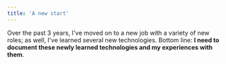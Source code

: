 ```yaml
---		
title: 'A new start'
---
```


Over the past 3 years, I've moved on to a new job with a variety of new roles; as well, I've learned several new technologies.  Bottom line: **I need to document these newly learned technologies and my experiences with them**.  

